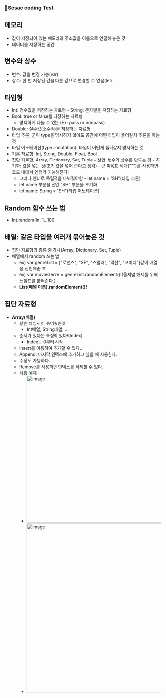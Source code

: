 ### 🍏Sesac coding Test

## **메모리**
  - 값이 저장되어 있는 메모리의 주소값을 이름으로 연결해 놓은 것
   - 데이터를 저장하는 공간
        
   ## **변수와 상수**
   - 변수: 값을 변경 가능(var)
   - 상수: 한 번 저장된 값을 다른 값으로 변경할 수 없음(let)

  ## **타입형**
   - Int: 정수값을 저장하는 자료형
    - String: 문자열을 저장하는 자료형
   - Bool: true or false를 저장하는 자료형
      - 명백하게 나눌 수 있는 (Ex: pass or nonpass)
   - Double: 실수값(소수점)을 저장하는 자료형
   - 타입 추론: 굳이 type을 명시하지 않아도 공간에 어떤 타입이 들어갈지 추론을 하는 것
   - 타입 어노테이션(type annotation): 타입이 어떤게 들어갈지 명시하는 것
   - 기본 자료형: Int, String, Double, Float, Bool
   - 집단 자료형, Array, Dictionary, Set, Tuple
    - 선언: 변수와 상수를 만드는 것
    - 초기화: 값을 넣는 것(초기 값을 넣어 준다고 생각)
    - 큰 따옴표 세개(""")를 사용하면 코드 내에서 엔터가 가능해진다!
       - 그러나 엔터로 독립적을 나눠줘야함
    - let name = "SH"(타입 추론)
       - let name 부분을 선언 "SH" 부분을 초기화
       - let name: String = "SH"(타입 어노테이션)

## **Random 함수 쓰는 법**
   - Int.random(in: 1...100)</br>
  
## **배열: 같은 타입을 여러개 묶어놓은 것**
   - 집단 자료형의 종류 중 하나(Array, Dictionary, Set, Tuple)
   - 배열에서 random 쓰는 법
      - ex) var genreList = ["로맨스", "SF", "스릴러", "액션", "코미디"]같이 배열을 선언해준 후
      - ex) var movieGenre = genreList.randomElement()!(옵셔널 해제를 위해 느낌표를 붙혀준다.)
      - **List(배열 이름).randomElement()!**</br>

## **집단 자료형**
  - **Array(배열)**
     - 같은 타입끼리 묶어놓은것
        - Int배열, String배열, ...
     - 순서가 있다는 특징이 있다!(Index)
        - Index는 0부터 시작
     - insert를 이용하여 추가할 수 있다..
     - Append: 마지막 인덱스에 추가하고 싶을 때 사용한다.
     - 수정도 가능하다.
     - Remove를 사용하면 인덱스를 삭제할 수 있다.
     - 사용 예제 
        - <img width="474" alt="image" src="https://user-images.githubusercontent.com/77050826/172020992-2c3f9bfe-d4b1-4bd2-b890-7da659383054.png">
        - <img width="547" alt="image" src="https://user-images.githubusercontent.com/77050826/172022780-ea7b344d-8717-4b13-86bd-429f749a5bbb.png">



